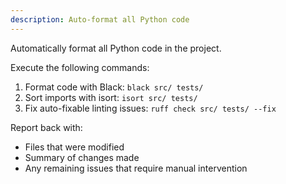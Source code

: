 ```yaml
---
description: Auto-format all Python code
---
```


Automatically format all Python code in the project.

Execute the following commands:

1. Format code with Black: `black src/ tests/`
2. Sort imports with isort: `isort src/ tests/`
3. Fix auto-fixable linting issues: `ruff check src/ tests/ --fix`

Report back with:

- Files that were modified
- Summary of changes made
- Any remaining issues that require manual intervention

